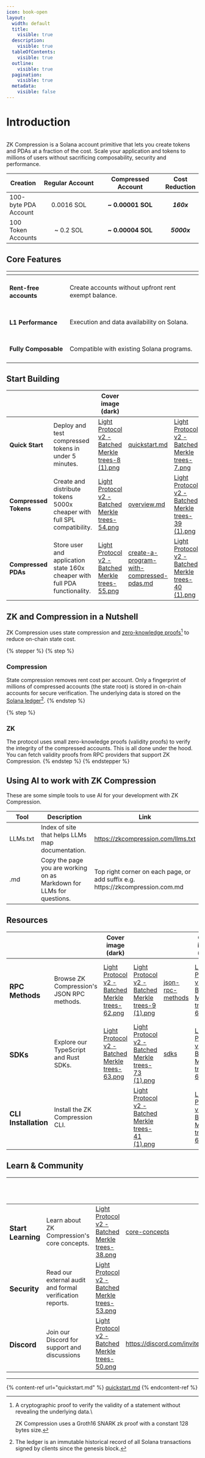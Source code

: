 ```yaml
---
icon: book-open
layout:
  width: default
  title:
    visible: true
  description:
    visible: true
  tableOfContents:
    visible: true
  outline:
    visible: true
  pagination:
    visible: true
  metadata:
    visible: false
---
```


# Introduction

<figure><img src=".gitbook/assets/ScaleAnything.png" alt=""><figcaption></figcaption></figure>

ZK Compression is a Solana account primitive that lets you create tokens and PDAs at a fraction of the cost. Scale your application and tokens to millions of users without sacrificing composability, security and performance.

<table><thead><tr><th valign="middle">Creation</th><th width="200" align="center">Regular Account</th><th width="200" align="center">Compressed Account</th><th align="center">Cost Reduction</th></tr></thead><tbody><tr><td valign="middle">100-byte PDA Account</td><td align="center">0.0016 SOL</td><td align="center"><strong>~ 0.00001 SOL</strong> </td><td align="center"><em><strong>160x</strong></em> </td></tr><tr><td valign="middle">100 Token Accounts</td><td align="center">~ 0.2 SOL</td><td align="center"><strong>~ 0.00004 SOL</strong></td><td align="center"><em><strong>5000x</strong></em> </td></tr></tbody></table>

## Core Features

<table data-view="cards"><thead><tr><th></th><th></th></tr></thead><tbody><tr><td><h4>R<strong>ent-free accounts</strong></h4></td><td>Create accounts without upfront rent exempt balance.</td></tr><tr><td><h4><strong>L1 Performance</strong></h4></td><td>Execution and data availability on Solana.</td></tr><tr><td><h4><strong>Fully Composable</strong></h4></td><td>Compatible with existing Solana programs.</td></tr></tbody></table>

## Start Building

<table data-view="cards" data-full-width="false"><thead><tr><th></th><th></th><th data-hidden data-card-cover-dark data-type="image">Cover image (dark)</th><th data-hidden data-card-target data-type="content-ref"></th><th data-hidden data-card-cover data-type="image"></th></tr></thead><tbody><tr><td><h4>Quick Start</h4></td><td>Deploy and test compressed tokens in under 5 minutes.</td><td><a href=".gitbook/assets/Light Protocol v2 - Batched Merkle trees-8 (1).png">Light Protocol v2 - Batched Merkle trees-8 (1).png</a></td><td><a href="quickstart.md">quickstart.md</a></td><td><a href=".gitbook/assets/Light Protocol v2 - Batched Merkle trees-7.png">Light Protocol v2 - Batched Merkle trees-7.png</a></td></tr><tr><td><h4><strong>Compressed Tokens</strong></h4></td><td>Create and distribute tokens 5000x cheaper with full SPL compatibility.</td><td><a href=".gitbook/assets/Light Protocol v2 - Batched Merkle trees-54.png">Light Protocol v2 - Batched Merkle trees-54.png</a></td><td><a href="compressed-tokens/overview.md">overview.md</a></td><td><a href=".gitbook/assets/Light Protocol v2 - Batched Merkle trees-39 (1).png">Light Protocol v2 - Batched Merkle trees-39 (1).png</a></td></tr><tr><td><h4>Compressed PDAs</h4></td><td>Store user and application state 160x cheaper with full PDA functionality.</td><td><a href=".gitbook/assets/Light Protocol v2 - Batched Merkle trees-55.png">Light Protocol v2 - Batched Merkle trees-55.png</a></td><td><a href="compressed-pdas/create-a-program-with-compressed-pdas.md">create-a-program-with-compressed-pdas.md</a></td><td><a href=".gitbook/assets/Light Protocol v2 - Batched Merkle trees-40 (1).png">Light Protocol v2 - Batched Merkle trees-40 (1).png</a></td></tr></tbody></table>

## ZK and Compression in a Nutshell <a href="#zk-and-compression-in-a-nutshell" id="zk-and-compression-in-a-nutshell"></a>

ZK Compression uses state compression and [zero-knowledge proofs](#user-content-fn-1)[^1] to reduce on-chain state cost.

{% stepper %}
{% step %}
### Compression

State compression removes rent cost per account. Only a fingerprint of millions of compressed accounts (the state root) is stored in on-chain accounts for secure verification. The underlying data is stored on the [Solana ledger](#user-content-fn-2)[^2].
{% endstep %}

{% step %}
### ZK

The protocol uses small zero-knowledge proofs (validity proofs) to verify the integrity of the compressed accounts. This is all done under the hood. You can fetch validity proofs from RPC providers that support ZK Compression.
{% endstep %}
{% endstepper %}

## Using AI to work with ZK Compression

These are some simple tools to use AI for your development with ZK Compression.

<table><thead><tr><th width="125.25">Tool</th><th width="313">Description</th><th>Link</th></tr></thead><tbody><tr><td>LLMs.txt</td><td>Index of site that helps LLMs map documentation.</td><td><a href="https://zkcompression.com/llms.txt">https://zkcompression.com/llms.txt</a></td></tr><tr><td>.md</td><td>Copy the page you are working on as Markdown for LLMs for questions.</td><td>Top right corner on each page, or add suffix e.g. https://zkcompression.com.md</td></tr></tbody></table>

## Resources

<table data-view="cards"><thead><tr><th></th><th></th><th data-hidden data-type="image">Cover image (dark)</th><th data-hidden data-card-cover data-type="image"></th><th data-hidden data-card-target data-type="content-ref"></th><th data-hidden data-type="image">Cover image (dark)</th><th data-hidden data-card-cover-dark data-type="image">Cover image (dark)</th></tr></thead><tbody><tr><td><h3>RPC Methods</h3></td><td>Browse ZK Compression's JSON RPC methods. </td><td><a href=".gitbook/assets/Light Protocol v2 - Batched Merkle trees-62.png">Light Protocol v2 - Batched Merkle trees-62.png</a></td><td><a href=".gitbook/assets/Light Protocol v2 - Batched Merkle trees-9 (1).png">Light Protocol v2 - Batched Merkle trees-9 (1).png</a></td><td><a href="resources/json-rpc-methods/">json-rpc-methods</a></td><td><a href=".gitbook/assets/Light Protocol v2 - Batched Merkle trees-62.png">Light Protocol v2 - Batched Merkle trees-62.png</a></td><td><a href=".gitbook/assets/Light Protocol v2 - Batched Merkle trees-10 (1).png">Light Protocol v2 - Batched Merkle trees-10 (1).png</a></td></tr><tr><td><h3>SDKs</h3></td><td>Explore our TypeScript and Rust SDKs.</td><td><a href=".gitbook/assets/Light Protocol v2 - Batched Merkle trees-63.png">Light Protocol v2 - Batched Merkle trees-63.png</a></td><td><a href=".gitbook/assets/Light Protocol v2 - Batched Merkle trees-73 (1).png">Light Protocol v2 - Batched Merkle trees-73 (1).png</a></td><td><a href="resources/sdks/">sdks</a></td><td><a href=".gitbook/assets/Light Protocol v2 - Batched Merkle trees-63.png">Light Protocol v2 - Batched Merkle trees-63.png</a></td><td><a href=".gitbook/assets/Light Protocol v2 - Batched Merkle trees-62 (1).png">Light Protocol v2 - Batched Merkle trees-62 (1).png</a></td></tr><tr><td><h3>CLI Installation</h3></td><td>Install the ZK Compression CLI.</td><td></td><td><a href=".gitbook/assets/Light Protocol v2 - Batched Merkle trees-41 (1).png">Light Protocol v2 - Batched Merkle trees-41 (1).png</a></td><td></td><td><a href=".gitbook/assets/Light Protocol v2 - Batched Merkle trees-68.png">Light Protocol v2 - Batched Merkle trees-68.png</a></td><td><a href=".gitbook/assets/Light Protocol v2 - Batched Merkle trees-68.png">Light Protocol v2 - Batched Merkle trees-68.png</a></td></tr></tbody></table>

## Learn & Community

<table data-view="cards"><thead><tr><th></th><th></th><th data-hidden data-card-cover data-type="image"></th><th data-hidden data-card-target data-type="content-ref"></th><th data-hidden data-type="image">Cover image (dark)</th><th data-hidden data-card-cover-dark data-type="image">Cover image (dark)</th></tr></thead><tbody><tr><td><h3>Start Learning</h3></td><td>Learn about ZK Compression's core concepts.</td><td><a href=".gitbook/assets/Light Protocol v2 - Batched Merkle trees-38.png">Light Protocol v2 - Batched Merkle trees-38.png</a></td><td><a href="learn/core-concepts/">core-concepts</a></td><td><a href=".gitbook/assets/Light Protocol v2 - Batched Merkle trees-70.png">Light Protocol v2 - Batched Merkle trees-70.png</a></td><td><a href=".gitbook/assets/Light Protocol v2 - Batched Merkle trees-70.png">Light Protocol v2 - Batched Merkle trees-70.png</a></td></tr><tr><td><h3>Security</h3></td><td>Read our external audit and formal verification reports.</td><td><a href=".gitbook/assets/Light Protocol v2 - Batched Merkle trees-53.png">Light Protocol v2 - Batched Merkle trees-53.png</a></td><td></td><td></td><td><a href=".gitbook/assets/Light Protocol v2 - Batched Merkle trees-2.png">Light Protocol v2 - Batched Merkle trees-2.png</a></td></tr><tr><td><h3><strong>Discord</strong></h3></td><td>Join our Discord for support and discussions</td><td><a href=".gitbook/assets/Light Protocol v2 - Batched Merkle trees-50.png">Light Protocol v2 - Batched Merkle trees-50.png</a></td><td><a href="https://discord.com/invite/CYvjBgzRFP">https://discord.com/invite/CYvjBgzRFP</a></td><td></td><td><a href=".gitbook/assets/Light Protocol v2 - Batched Merkle trees-69.png">Light Protocol v2 - Batched Merkle trees-69.png</a></td></tr></tbody></table>

***

{% content-ref url="quickstart.md" %}
[quickstart.md](quickstart.md)
{% endcontent-ref %}

[^1]: A cryptographic proof to verify the validity of a statement without revealing the underlying data.\


    ZK Compression uses a Groth16 SNARK zk proof with a constant 128 bytes size.

[^2]: The ledger is an immutable historical record of all Solana transactions signed by clients since the genesis block.
